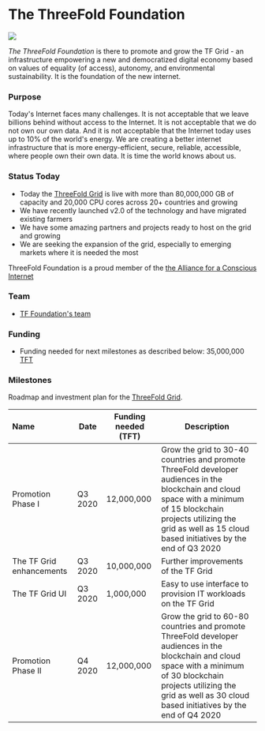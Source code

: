 # The ThreeFold Foundation

![](https://www.consciousinternet.org/threefold/info/projects/threefold_foundation/threefold_foundation.png)

_The ThreeFold Foundation_ is there to promote and grow the TF Grid - an infrastructure empowering a new and democratized digital economy based on values of equality (of access), autonomy, and environmental sustainability. It is the foundation of the new internet.

### Purpose

Today's Internet faces many challenges. It is not acceptable that we leave billions behind without access to the Internet. It is not acceptable that we do not own our own data. And it is not acceptable that the Internet today uses up to 10% of the world's energy. We are creating a better internet infrastructure that is more energy-efficient, secure, reliable, accessible, where people own their own data. It is time the world knows about us.

### Status Today

- Today the [ThreeFold Grid](threefold__threefold_grid) is live with more than 80,000,000 GB of capacity and 20,000 CPU cores across 20+ countries and growing
- We have recently launched v2.0 of the technology and have migrated existing farmers
- We have some amazing partners and projects ready to host on the grid and growing
- We are seeking the expansion of the grid, especially to emerging markets where it is needed the most

ThreeFold Foundation is a proud member of the [the Alliance for a Conscious Internet](https://www.consciousinternet.org/#/projects/ThreeFold%20Foundation)

### Team

- [TF Foundation's team](http://threefold.io/public/#/team)

### Funding

- Funding needed for next milestones as described below: 35,000,000 [TFT](threefold__threefold_token)

### Milestones

Roadmap and investment plan for the [ThreeFold Grid](threefold__threefold_grid).

| Name                     | Date    | Funding needed (TFT) | Description                                                                                                                                                                                                                          |
| :----------------------- | ------- | -------------------- | ------------------------------------------------------------------------------------------------------------------------------------------------------------------------------------------------------------------------------------ |
| Promotion Phase I        | Q3 2020 | 12,000,000           | Grow the grid to 30-40 countries and promote ThreeFold developer audiences in the blockchain and cloud space with a minimum of 15 blockchain projects utilizing the grid as well as 15 cloud based initiatives by the end of Q3 2020 |
| The TF Grid enhancements | Q3 2020 | 10,000,000           | Further improvements of the TF Grid                                                                                                                                                                                                  |
| The TF Grid UI           | Q3 2020 | 1,000,000            | Easy to use interface to provision IT workloads on the TF Grid                                                                                                                                                                       |
| Promotion Phase II       | Q4 2020 | 12,000,000           | Grow the grid to 60-80 countries and promote ThreeFold developer audiences in the blockchain and cloud space with a minimum of 30 blockchain projects utilizing the grid as well as 30 cloud based initiatives by the end of Q4 2020 |